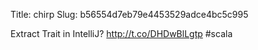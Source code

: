 Title: chirp
Slug: b56554d7eb79e4453529adce4bc5c995

Extract Trait in IntelliJ? <a href="http://t.co/DHDwBlLgtp">http://t.co/DHDwBlLgtp</a> #scala
